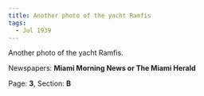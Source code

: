 ```yaml
---  
title: Another photo of the yacht Ramfis  
tags:  
  - Jul 1939  
---  
```

  
Another photo of the yacht Ramfis.  
  
Newspapers: **Miami Morning News or The Miami Herald**  
  
Page: **3**, Section: **B** 
